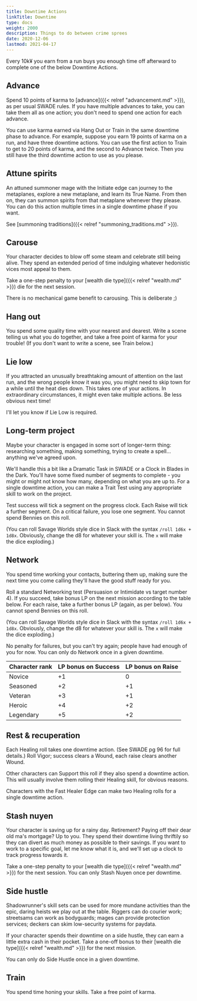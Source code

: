 ```yaml
--- 
title: Downtime Actions
linkTitle: Downtime
type: docs     
weight: 2000 
description: Things to do between crime sprees 
date: 2020-12-06
lastmod: 2021-04-17
--- 
```


Every 10k¥ you earn from a run buys you enough time off afterward to complete one of the below Downtime Actions.

## Advance

Spend 10 points of karma to [advance]({{< relref "advancement.md" >}}), as per usual SWADE rules. If you have multiple advances to take, you can take them all as one action; you don't need to spend one action for each advance.

You can use karma earned via Hang Out or Train in the same downtime phase to advance. For example, suppose you earn 19 points of karma on a run, and have three downtime actions. You can use the first action to Train to get to 20 points of karma, and the second to Advance twice. Then you still have the third downtime action to use as you please.

## Attune spirits

An attuned summoner mage with the Initiate edge can journey to the metaplanes, explore a new metaplane, and learn its True Name. From then on, they can summon spirits from that metaplane whenever they please. You can do this action multiple times in a single downtime phase if you want.

See [summoning traditions]({{< relref "summoning_traditions.md" >}}).

## Carouse

Your character decides to blow off some steam and celebrate still being alive. They spend an extended period of time indulging whatever hedonistic vices most appeal to them.

Take a one-step penalty to your [wealth die type]({{< relref "wealth.md" >}}) die for the next session.

There is no mechanical game benefit to carousing. This is deliberate ;)

## Hang out

You spend some quality time with your nearest and dearest. Write a scene telling us what you do together, and take a free point of karma for your trouble! (If you don't want to write a scene, see Train below.)

## Lie low

If you attracted an unusually breathtaking amount of attention on the last run, and the wrong people know it was you, you might need to skip town for a while until the heat dies down. This takes one of your actions. In extraordinary circumstances, it might even take multiple actions. Be less obvious next time!

I'll let you know if Lie Low is required.

## Long-term project

Maybe your character is engaged in some sort of longer-term thing: researching something, making something, trying to create a spell... anything we've agreed upon.

We'll handle this a bit like a Dramatic Task in SWADE or a Clock in Blades in the Dark. You'll have some fixed number of segments to complete - you might or might not know how many, depending on what you are up to. For a single downtime action, you can make a Trait Test using any appropriate skill to work on the project.

Test success will tick a segment on the progress clock. Each Raise will tick a further segment. On a critical failure, you lose one segment. You cannot spend Bennies on this roll.

(You can roll Savage Worlds style dice in Slack with the syntax `/roll 1d6x + 1d8x`. Obviously, change the d8 for whatever your skill is. The `x` will make the dice exploding.) 

## Network

You spend time working your contacts, buttering them up, making sure the next time you come calling they'll have the good stuff ready for you.

Roll a standard Networking test (Persuasion or Intimidate vs target number 4). If you succeed, take bonus LP on the next mission according to the table below. For each raise, take a further bonus LP (again, as per below). You cannot spend Bennies on this roll.

(You can roll Savage Worlds style dice in Slack with the syntax `/roll 1d6x + 1d8x`. Obviously, change the d8 for whatever your skill is. The `x` will make the dice exploding.) 

No penalty for failures, but you can't try again; people have had enough of you for now. You can only do Network once in a given downtime.

| Character rank | LP bonus on Success | LP bonus on Raise |
|----------------|---------------------|-------------------|
| Novice         | +1                  | 0                 |
| Seasoned       | +2                  | +1                |
| Veteran        | +3                  | +1                |
| Heroic         | +4                  | +2                |
| Legendary      | +5                  | +2                |

## Rest & recuperation

Each Healing roll takes one downtime action. (See SWADE pg 96 for full details.) Roll Vigor; success clears a Wound, each raise clears another Wound. 

Other characters can Support this roll if they also spend a downtime action. This will usually involve them rolling their Healing skill, for obvious reasons.

Characters with the Fast Healer Edge can make two Healing rolls for a single downtime action.

## Stash nuyen

Your character is saving up for a rainy day. Retirement? Paying off their dear old ma's mortgage? Up to you. They spend their downtime living thriftily so they can divert as much money as possible to their savings. If you want to work to a specific goal, let me know what it is, and we'll set up a clock to track progress towards it.

Take a one-step penalty to your [wealth die type]({{< relref "wealth.md" >}}) for the next session. You can only Stash Nuyen once per downtime.
   
## Side hustle

Shadowrunner's skill sets can be used for more mundane activities than the epic, daring heists we play out at the table. Riggers can do courier work; streetsams can work as bodyguards; mages can provide protection services; deckers can skim low-security systems for paydata.

If your character spends their downtime on a side hustle, they can earn a little extra cash in their pocket. Take a one-off bonus to their [wealth die type]({{< relref "wealth.md" >}}) for the next mission.

You can only do Side Hustle once in a given downtime. 

## Train

You spend time honing your skills. Take a free point of karma. 




